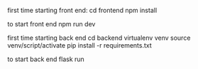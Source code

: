 first time starting front end:
  cd frontend
  npm install

to start front end
  npm run dev

first time starting back end
  cd backend
  virtualenv venv
  source venv/script/activate
  pip install -r requirements.txt
  
to start back end
  flask run
